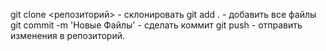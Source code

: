 git clone <репозиторий> - склонировать
git add . - добавить все файлы
git commit -m 'Новые Файлы' - сделать коммит
git push - отправить изменения в репозиторий.
